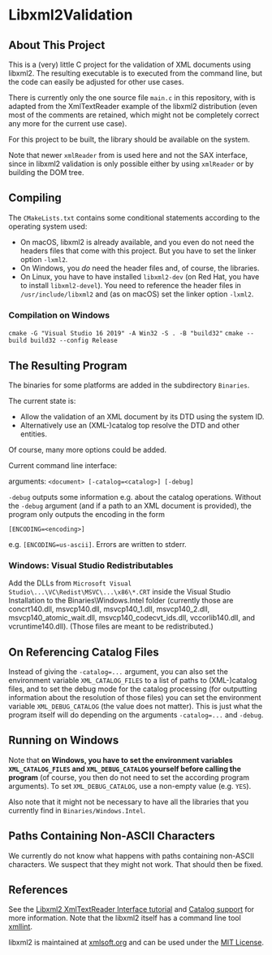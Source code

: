 # Libxml2Validation

## About This Project

This is a (very) little C project for the validation of XML documents using libxml2. The resulting executable is to executed from the command line, but the code can easily be adjusted for other use cases.

There is currently only the one source file `main.c` in this repository, with is adapted from the XmlTextReader example of the libxml2 distribution (even most of the comments are retained, which might not be completely correct any more for the current use case).

For this project to be built, the library should be available on the system.

Note that newer `xmlReader` from is used here and not the SAX interface, since in libxml2 validation is only possible either by using `xmlReader` or by building the DOM tree.

## Compiling

The `CMakeLists.txt` contains some conditional statements according to the operating system used:

- On macOS, libxml2 is already available, and you even do not need the headers files that come with this project. But you have to set the linker option `-lxml2`.
- On Windows, you _do_ need the header files and, of course, the libraries.
- On Linux, you have to have installed `libxml2-dev` (on Red Hat, you have to install `libxml2-devel`). You need to reference the header files in `/usr/include/libxml2` and (as on macOS) set the linker option `-lxml2`.

### Compilation on Windows

`cmake -G "Visual Studio 16 2019" -A Win32 -S . -B "build32"`
`cmake --build build32 --config Release`

## The Resulting Program

The binaries for some platforms are added in the subdirectory `Binaries`.

The current state is:

- Allow the validation of an XML document by its DTD using the system ID.
- Alternatively use an (XML-)catalog top resolve the DTD and other entities.

Of course, many more options could be added.

Current command line interface:

arguments: `<document> [-catalog=<catalog>] [-debug]`

`-debug` outputs some information e.g. about the catalog operations. Without the `-debug` argument (and if a path to an XML document is provided), the program only outputs the encoding in the form

`[ENCODING=<encoding>]`

e.g. `[ENCODING=us-ascii]`. Errors are written to stderr.

### Windows: Visual Studio Redistributables

Add the DLLs from `Microsoft Visual Studio\...\VC\Redist\MSVC\...\x86\*.CRT` inside the Visual Studio Installation to the Binaries\Windows.Intel folder (currently those are concrt140.dll, msvcp140.dll, msvcp140_1.dll, msvcp140_2.dll, msvcp140_atomic_wait.dll, msvcp140_codecvt_ids.dll, vccorlib140.dll, and vcruntime140.dll). (Those files are meant to be redistributed.)

## On Referencing Catalog Files

Instead of giving the `-catalog=...` argument, you can also set the environment variable `XML_CATALOG_FILES` to a list of paths to (XML-)catalog files, and to set the debug mode for the catalog processing (for outputting information about the resolution of those files) you can set the environment variable `XML_DEBUG_CATALOG` (the value does not matter). This is just what the program itself will do depending on the arguments `-catalog=...` and `-debug`.

## Running on Windows

Note that **on Windows, you have to set the environment variables `XML_CATALOG_FILES` and `XML_DEBUG_CATALOG` yourself before calling the program** (of course, you then do not need to set the according program arguments). To set `XML_DEBUG_CATALOG`, use a non-empty value (e.g. `YES`).

Also note that it might not be necessary to have all the libraries that you currently find in `Binaries/Windows.Intel`.

## Paths Containing Non-ASCII Characters

We currently do not know what happens with paths containing non-ASCII characters. We suspect that they might not work. That should then be fixed.

## References

See the [Libxml2 XmlTextReader Interface tutorial](http://xmlsoft.org/xmlreader.html) and [Catalog support](http://xmlsoft.org/catalog.html) for more information. Note that the libxml2 itself has a command line tool [xmllint](http://xmlsoft.org/xmllint.html).

libxml2 is maintained at [xmlsoft.org](http://www.xmlsoft.org) and can be used under the [MIT License](https://opensource.org/licenses/mit-license.html).